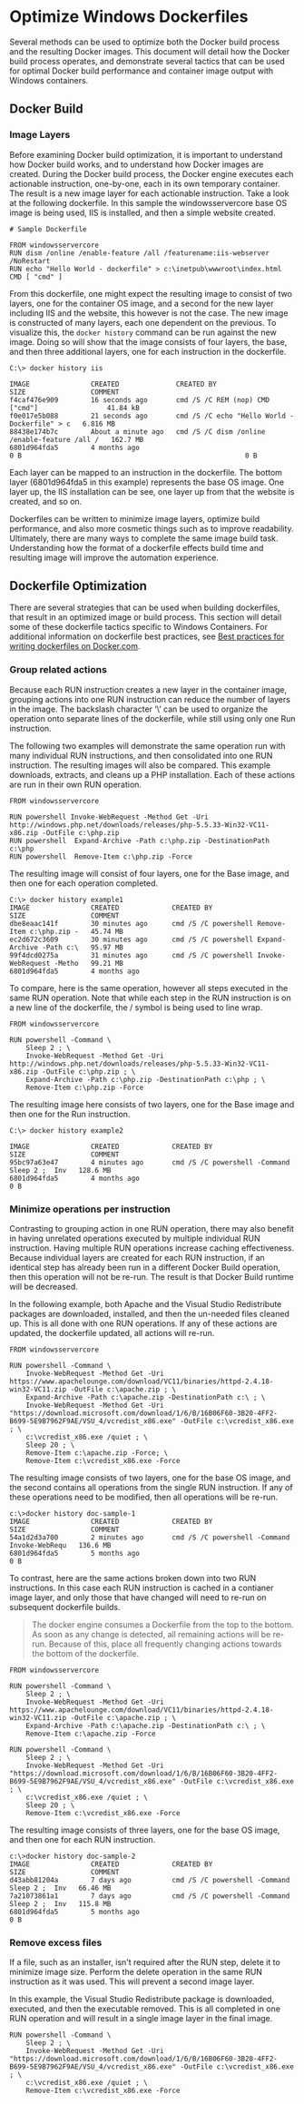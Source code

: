 # Optimize Windows Dockerfiles

Several methods can be used to optimize both the Docker build process and the resulting Docker images. This document will detail how the Docker build process operates, and demonstrate several tactics that can be used for optimal Docker build performance and container image output with Windows containers. 

## Docker Build

### Image Layers

Before examining Docker build optimization, it is important to understand how Docker build works, and to understand how Docker images are created. During the Docker build process, the Docker engine executes each actionable instruction, one-by-one, each in its own temporary container. The result is a new image layer for each actionable instruction.
Take a look at the following dockerfile. In this sample the windowsservercore base OS image is being used, IIS is installed, and then a simple website created.

```none
# Sample Dockerfile

FROM windowsservercore
RUN dism /online /enable-feature /all /featurename:iis-webserver /NoRestart
RUN echo "Hello World - dockerfile" > c:\inetpub\wwwroot\index.html
CMD [ "cmd" ]
```

From this dockerfile, one might expect the resulting image to consist of two layers, one for the container OS image, and a second for the new layer including IIS and the website, this however is not the case. The new image is constructed of many layers, each one dependent on the previous. To visualize this, the `docker history` command can be run against the new image. Doing so will show that the image consists of four layers, the base, and then three additional layers, one for each instruction in the dockerfile.

```
C:\> docker history iis

IMAGE               CREATED              CREATED BY                                      SIZE                COMMENT
f4caf476e909        16 seconds ago       cmd /S /C REM (nop) CMD ["cmd"]                 41.84 kB
f0e017e5b088        21 seconds ago       cmd /S /C echo "Hello World - Dockerfile" > c   6.816 MB
88438e174b7c        About a minute ago   cmd /S /C dism /online /enable-feature /all /   162.7 MB
6801d964fda5        4 months ago                                                         0 B                                                       0 B
```

Each layer can be mapped to an instruction in the dockerfile. The bottom layer (6801d964fda5 in this example) represents the base OS image. One layer up, the IIS installation can be see, one layer up from that the website is created, and so on.

Dockerfiles can be written to minimize image layers, optimize build performance, and also more cosmetic things such as to improve readability. Ultimately, there are many ways to complete the same image build task. Understanding how the format of a dockerfile effects build time and resulting image will improve the automation experience. 

## Dockerfile Optimization

There are several strategies that can be used when building dockerfiles, that result in an optimized image or build process. This section will detail some of these dockerfile tactics specific to Windows Containers. For additional information on dockerfile best practices, see [Best practices for writing dockerfiles on Docker.com]( https://docs.docker.com/engine/userguide/eng-image/dockerfile_best-practices/).

### Group related actions
Because each RUN instruction creates a new layer in the container image, grouping actions into one RUN instruction can reduce the number of layers in the image. The backslash character ‘\’ can be used to organize the operation onto separate lines of the dockerfile, while still using only one Run instruction.

The following two examples will demonstrate the same operation run with many individual RUN instructions, and then consolidated into one RUN instruction. The resulting images will also be compared. This example downloads, extracts, and cleans up a PHP installation. Each of these actions are run in their own RUN operation.

```
FROM windowsservercore

RUN powershell Invoke-WebRequest -Method Get -Uri http://windows.php.net/downloads/releases/php-5.5.33-Win32-VC11-x86.zip -OutFile c:\php.zip
RUN powershell	Expand-Archive -Path c:\php.zip -DestinationPath c:\php
RUN powershell	Remove-Item c:\php.zip -Force
```

The resulting image will consist of four layers, one for the Base image, and then one for each operation completed.

```
C:\> docker history example1
IMAGE               CREATED             CREATED BY                                      SIZE                COMMENT
dbe8eaac141f        30 minutes ago      cmd /S /C powershell Remove-Item c:\php.zip -   45.74 MB
ec2d672c3609        30 minutes ago      cmd /S /C powershell Expand-Archive -Path c:\   95.97 MB
99f4dcd0275a        31 minutes ago      cmd /S /C powershell Invoke-WebRequest -Metho   99.21 MB
6801d964fda5        4 months ago
```
To compare, here is the same operation, however all steps executed in the same RUN operation. Note that while each step in the RUN instruction is on a new line of the dockerfile, the / symbol is being used to line wrap. 

```
FROM windowsservercore

RUN powershell -Command \
	Sleep 2 ; \
	Invoke-WebRequest -Method Get -Uri http://windows.php.net/downloads/releases/php-5.5.33-Win32-VC11-x86.zip -OutFile c:\php.zip ; \
	Expand-Archive -Path c:\php.zip -DestinationPath c:\php ; \
	Remove-Item c:\php.zip -Force
```

The resulting image here consists of two layers, one for the Base image and then one for the Run instruction.

```
C:\> docker history example2

IMAGE               CREATED             CREATED BY                                      SIZE                COMMENT
95bc97a63e47        4 minutes ago       cmd /S /C powershell -Command  Sleep 2 ;  Inv   128.6 MB
6801d964fda5        4 months ago                                                        0 B
```

### Minimize operations per instruction

Contrasting to grouping action in one RUN operation, there may also benefit in having unrelated operations executed by multiple individual RUN instruction. Having multiple RUN operations increase caching effectiveness. Because individual layers are created for each RUN instruction, if an identical step has already been run in a different Docker Build operation, then this operation will not be re-run. The result is that Docker Build runtime will be decreased.

In the following example, both Apache and the Visual Studio Redistribute packages are downloaded, installed, and then the un-needed files cleaned up. This is all done with one RUN operations. If any of these actions are updated, the dockerfile updated, all actions will re-run.

```
FROM windowsservercore

RUN powershell -Command \
	Invoke-WebRequest -Method Get -Uri https://www.apachelounge.com/download/VC11/binaries/httpd-2.4.18-win32-VC11.zip -OutFile c:\apache.zip ; \
	Expand-Archive -Path c:\apache.zip -DestinationPath c:\ ; \
    Invoke-WebRequest -Method Get -Uri "https://download.microsoft.com/download/1/6/B/16B06F60-3B20-4FF2-B699-5E9B7962F9AE/VSU_4/vcredist_x86.exe" -OutFile c:\vcredist_x86.exe ; \
    c:\vcredist_x86.exe /quiet ; \
    Sleep 20 ; \
    Remove-Item c:\apache.zip -Force; \
    Remove-Item c:\vcredist_x86.exe -Force
```

The resulting image consists of two layers, one for the base OS image, and the second contains all operations from the single RUN instruction. If any of these operations need to be modified, then all operations will be re-run.

```none
c:\>docker history doc-sample-1
IMAGE               CREATED             CREATED BY                                      SIZE                COMMENT
54a1d2d3a700        2 minutes ago       cmd /S /C powershell -Command  Invoke-WebRequ   136.6 MB
6801d964fda5        5 months ago                                                        0 B
```

To contrast, here are the same actions broken down into two RUN instructions. In this case each RUN instruction is cached in a contianer image layer, and only those that have changed will need to re-run on subsequent dockerfile builds.

> The docker engine consumes a Dockerfile from the top to the bottom. As soon as any change is detected, all remaining actions will be re-run. Because of this, place all frequently changing actions towards the bottom of the dockerfile.

```
FROM windowsservercore

RUN powershell -Command \
	Sleep 2 ; \
	Invoke-WebRequest -Method Get -Uri https://www.apachelounge.com/download/VC11/binaries/httpd-2.4.18-win32-VC11.zip -OutFile c:\apache.zip ; \
	Expand-Archive -Path c:\apache.zip -DestinationPath c:\ ; \
	Remove-Item c:\apache.zip -Force

RUN powershell -Command \
	Sleep 2 ; \
	Invoke-WebRequest -Method Get -Uri "https://download.microsoft.com/download/1/6/B/16B06F60-3B20-4FF2-B699-5E9B7962F9AE/VSU_4/vcredist_x86.exe" -OutFile c:\vcredist_x86.exe ; \
	c:\vcredist_x86.exe /quiet ; \
	Sleep 20 ; \
	Remove-Item c:\vcredist_x86.exe -Force
```

The resulting image consists of three layers, one for the base OS image, and then one for each RUN instruction.

```none
c:\>docker history doc-sample-2
IMAGE               CREATED             CREATED BY                                      SIZE                COMMENT
d43abb81204a        7 days ago          cmd /S /C powershell -Command  Sleep 2 ;  Inv   66.46 MB
7a21073861a1        7 days ago          cmd /S /C powershell -Command  Sleep 2 ;  Inv   115.8 MB
6801d964fda5        5 months ago                                                        0 B
```

### Remove excess files

If a file, such as an installer, isn't required after the RUN step, delete it to minimize image size. Perform the delete operation in the same RUN instruction as it was used. This will prevent a second image layer. 

In this example, the Visual Studio Redistribute package is downloaded, executed, and then the executable removed. This is all completed in one RUN operation and will result in a single image layer in the final image.
```
RUN powershell -Command \
	Sleep 2 ; \
	Invoke-WebRequest -Method Get -Uri "https://download.microsoft.com/download/1/6/B/16B06F60-3B20-4FF2-B699-5E9B7962F9AE/VSU_4/vcredist_x86.exe" -OutFile c:\vcredist_x86.exe ; \
	c:\vcredist_x86.exe /quiet ; \
	Remove-Item c:\vcredist_x86.exe -Force
```